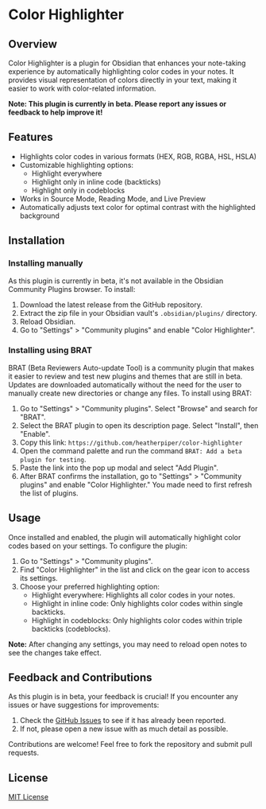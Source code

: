# Color Highlighter

## Overview

Color Highlighter is a plugin for Obsidian that enhances your note-taking experience by automatically highlighting color codes in your notes. It provides visual representation of colors directly in your text, making it easier to work with color-related information.

**Note: This plugin is currently in beta. Please report any issues or feedback to help improve it!**

## Features

- Highlights color codes in various formats (HEX, RGB, RGBA, HSL, HSLA)
- Customizable highlighting options:
  - Highlight everywhere
  - Highlight only in inline code (backticks)
  - Highlight only in codeblocks
- Works in Source Mode, Reading Mode, and Live Preview
- Automatically adjusts text color for optimal contrast with the highlighted background

## Installation

### Installing manually

As this plugin is currently in beta, it's not available in the Obsidian Community Plugins browser. To install:

1. Download the latest release from the GitHub repository.
2. Extract the zip file in your Obsidian vault's `.obsidian/plugins/` directory.
3. Reload Obsidian.
4. Go to "Settings" > "Community plugins" and enable "Color Highlighter".

### Installing using BRAT

BRAT (Beta Reviewers Auto-update Tool) is a community plugin that makes it easier to review and test new plugins and themes that are still in beta. Updates are downloaded automatically without the need for the user to manually create new directories or change any files. To install using BRAT:

1. Go to "Settings" > "Community plugins". Select "Browse" and search for "BRAT".
2. Select the BRAT plugin to open its description page. Select "Install", then "Enable".
3. Copy this link: `https://github.com/heatherpiper/color-highlighter`
4. Open the command palette and run the command `BRAT: Add a beta plugin for testing`.
5. Paste the link into the pop up modal and select "Add Plugin".
6. After BRAT confirms the installation, go to "Settings" > "Community plugins" and enable "Color Highlighter." You made need to first refresh the list of plugins.

## Usage

Once installed and enabled, the plugin will automatically highlight color codes based on your settings. To configure the plugin:

1. Go to "Settings" > "Community plugins".
2. Find "Color Highlighter" in the list and click on the gear icon to access its settings.
3. Choose your preferred highlighting option:
   - Highlight everywhere: Highlights all color codes in your notes.
   - Highlight in inline code: Only highlights color codes within single backticks.
   - Highlight in codeblocks: Only highlights color codes within triple backticks (codeblocks).

**Note:** After changing any settings, you may need to reload open notes to see the changes take effect.

## Feedback and Contributions

As this plugin is in beta, your feedback is crucial! If you encounter any issues or have suggestions for improvements:

1. Check the [GitHub Issues](https://github.com/heatherpiper/color-highlighter/issues) to see if it has already been reported.
2. If not, please open a new issue with as much detail as possible.

Contributions are welcome! Feel free to fork the repository and submit pull requests.

## License

[MIT License](LICENSE)

